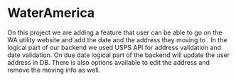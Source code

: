 # WaterAmerica
On this project we are adding a feature that user can be able to go on the WA utility website and add the date and the address they moving to . In the logical part of our backend we used USPS API for address validation and date validation. On due date logical part of the backend will update the user address in DB. There is also options available to edit the address and remove the moving info as well. 
